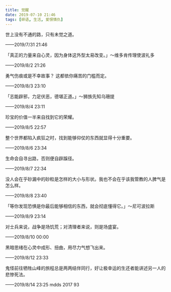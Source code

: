 ```yaml
---
title: 觉醒
date: 2019-07-10 21:46
tags: [碎语, 生活, 爱恨情仇]
---
```


世上没有不通的路，只有未觉之道。

——2019/7/31 21:46

「真正的力量来自心灵，因为身体这外型太易改变。」～维多肯传理使波礼多

——2019/8/2 21:26

勇气伤痕或是不幸故事？ 这都依你痛苦的门槛而定。

——2019/8/3 23:10

「志能辟邪，力足伏恶，德堪正道。」～狮族先知乌珊提

——2019/8/4 23:11

珍宝的价值一半来自找到它的荣耀。

——2019/8/5 22:57

整个世界都陷入疯狂之时，找到能够仰仗的东西就显得十分重要。

——2019/8/6 23:34

生命会自寻出路，否则便自辟蹊径。

——2019/8/7 22:34

没人会在乎砂漏中的砂粒是怎样的大小与形状。我也不会在乎该我管教的人脾气是怎么样。

——2019/8/8 23:40

「等你发现恐惧是你最后能够相信的东西，就会彻底懂得它。」～尼可波拉斯

——2019/8/9 23:14

对士兵来说，战争是场饥荒；对清理者来说，则是场盛宴。

——2019/8/10 00:00

黑暗思绪在心灵中成形、扭曲，用尽力气想飞出来。

——2019/8/12 23:33

鬼怪前往牺牲山峰的旅程总是两两结伴同行，好让极幸运的生还者能讲述另一人的悲惨死法。

——2019/8/14 23:25 mdds 2017 93
